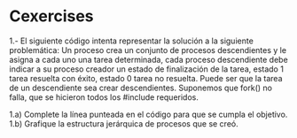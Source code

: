 # Cexercises

1.- El siguiente código intenta representar la solución a la siguiente problemática:
Un proceso crea un conjunto de procesos descendientes y le asigna a cada uno una tarea determinada, cada
proceso descendiente debe indicar a su proceso creador un estado de finalización de la tarea, estado 1 tarea
resuelta con éxito, estado 0 tarea no resuelta. Puede ser que la tarea de un descendiente sea crear
descendientes. Suponemos que fork() no falla, que se hicieron todos los #include requeridos.

1.a) Complete la línea punteada en el código para que se cumpla el objetivo.
1.b) Grafique la estructura jerárquica de procesos que se creó.
